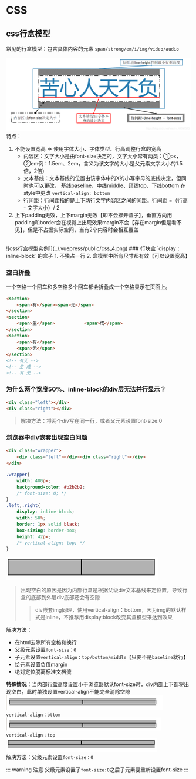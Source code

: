 # CSS
## css行盒模型
常见的行盒模型：包含具体内容的元素 `span/strong/em/i/img/video/audio`  <br><br>
![css行盒模型](../.vuepress/public/css_3.png)
特点：  
1. 不能设置宽高  =>  使用字体大小、字体类型、行高调整行盒的宽高
   * 内容区：文字大小是由font-size决定的，文字大小常有两类：①px，②em例：1.5em、2em，含义为该文字的大小是父元素文字大小的1.5倍，2倍）
   * 文本基线：文本基线的位置由该字体中的X的小写字母的底线决定，但同时也可以更改， 基线baseline、中线middle、顶线top、下线bottom 在style中更改 `vertical-align: bottom`
   * 行间距：行间距指的是上下两行文字内容区之间的间距。行间距 =（行高 - 文字大小）/ 2  
2. 上下padding无效，上下margin无效【即不会撑开盒子】，垂直方向用padding和border会在视觉上出现效果margin不会【存在margin但是看不见】，但是不占据实际空间，当有2个内容时会相互覆盖  
<br>
![css行盒模型实例1](../.vuepress/public/css_4.png)
### 行块盒
`display：inline-block` 的盒子  
1. 不独占一行
2. 盒模型中所有尺寸都有效【可以设置宽高】  

### 空白折叠
一个空格一个回车和多空格多个回车都会折叠成一个空格显示在页面上。
``` html
<section>        
	<span>有</span><span>无</span>    
</section>    
<section>        
	<span>生</span>           <span>成</span>    
</section>    
<section>        
	<span>有</span>        
	<span>无</span>    
</section>
<!-- 有无 -->
<!-- 生 成 -->
<!-- 有 无 -->
```

### 为什么两个宽度50%、inline-block的div层无法并行显示？
``` html
<div class="left"></div>
<div class="right"></div>
```
>解决方法：将两个div写在同一行，或者父元素设置font-size:0

### 浏览器中div嵌套出现空白问题  
``` html
<div class="wrapper">
    <div class="left"></div><div class="right"></div>
</div>
```
``` css
.wrapper{
    width: 400px;
    background-color: #b2b2b2;
    /* font-size: 0; */
}
.left,.right{
    display: inline-block;
    width: 50%;
    border: 1px solid black;
    box-sizing: border-box;
    height: 42px;
    /* vertical-align: top; */
}
```
![css行盒模型实例2](../.vuepress/public/css_6.png)  
>出现空白的原因是因为内部行盒是根据父级div文本基线来定位置，导致行盒的底部到外层div底部还会有空隙  
>>div嵌套img同理，使用vertical-align：bottom，因为img的默认样式是inline，不推荐用display:block改变其盒模型来达到效果

解决方法：  
* 在html去除所有空格和换行
* 父级元素设置`font-size：0`
* 子元素设置`vertical-align：top/bottom/middle`【只要不是`baseline`就行】
* 给元素设置负值margin
* 绝对定位脱离标准文档流  

<b>特殊情况</b>：当内部行盒高度设置小于浏览器默认font-size时，div内部上下都将出现空白，此时单独设置vertical-align不能完全消除空隙  
![css行盒模型实例2](../.vuepress/public/css_5.png)  
`vertical-align：bttom`  
![css行盒模型实例2](../.vuepress/public/css_7.png)  
`vertical-align：top`  
![css行盒模型实例2](../.vuepress/public/css_8.png)  
解决方法：父级元素设置`font-size：0`

::: warning 注意
父级元素设置了`font-size:0`之后子元素要重新设置font-size
:::